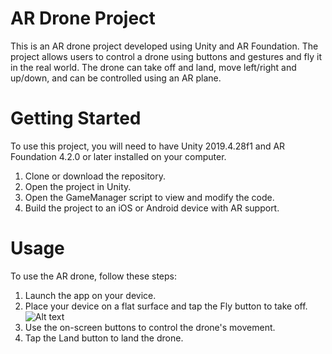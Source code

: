 # AR Drone Project

This is an AR drone project developed using Unity and AR Foundation. The project allows users to control a drone using buttons and gestures and fly it in the real world. The drone can take off and land, move left/right and up/down, and can be controlled using an AR plane.

# Getting Started
To use this project, you will need to have Unity 2019.4.28f1 and AR Foundation 4.2.0 or later installed on your computer.

 1. Clone or download the repository.
 2. Open the project in Unity.
 3. Open the GameManager script to view and modify the code.
 4. Build the project to an iOS or Android device with AR support.
# Usage
To use the AR drone, follow these steps:

 1. Launch the app on your device.
 2. Place your device on a flat surface and tap the Fly button to take off.
 ![Alt text](/images/Fly.png "Fly")
 3. Use the on-screen buttons to control the drone's movement.
 4. Tap the Land button to land the drone.
